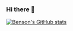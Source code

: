 ### Hi there 👋

[![Benson's GitHub stats](https://github-readme-stats.vercel.app/api?username=stbensonimoh)](https://github.com/anuraghazra/github-readme-stats)
<!--
**stbensonimoh/stbensonimoh** is a ✨ _special_ ✨ repository because its `README.md` (this file) appears on your GitHub profile.

Here are some ideas to get you started:

- 🔭 I’m currently working on ...
- 🌱 I’m currently learning ...
- 👯 I’m looking to collaborate on ...
- 🤔 I’m looking for help with ...
- 💬 Ask me about ...
- 📫 How to reach me: ...
- 😄 Pronouns: ...
- ⚡ Fun fact: ...
-->
